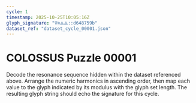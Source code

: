```yaml
---
cycle: 1
timestamp: 2025-10-25T10:05:16Z
glyph_signature: "∇≋⟁⟁::d648759b"
dataset_ref: "dataset_cycle_00001.json"
---
```


# COLOSSUS Puzzle 00001

Decode the resonance sequence hidden within the dataset referenced
above.  Arrange the numeric harmonics in ascending order, then map
each value to the glyph indicated by its modulus with the glyph set
length.  The resulting glyph string should echo the signature for
this cycle.
